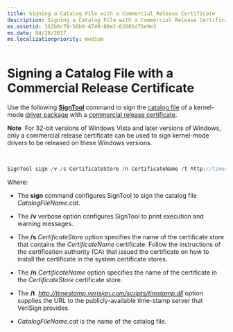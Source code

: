 ```yaml
---
title: Signing a Catalog File with a Commercial Release Certificate
description: Signing a Catalog File with a Commercial Release Certificate
ms.assetid: 362b0c79-50b9-4749-80e2-62601d76e9e3
ms.date: 04/20/2017
ms.localizationpriority: medium
---
```


# Signing a Catalog File with a Commercial Release Certificate


Use the following [**SignTool**](https://msdn.microsoft.com/library/windows/hardware/ff551778) command to sign the [catalog file](catalog-files.md) of a kernel-mode [driver package](driver-packages.md) with a [commercial release certificate](commercial-release-certificate.md).

**Note**  For 32-bit versions of Windows Vista and later versions of Windows, only a commercial release certificate can be used to sign kernel-mode drivers to be released on these Windows versions.

 

```cpp
SignTool sign /v /s CertificateStore /n CertificateName /t http://timestamp.verisign.com/scripts/timstamp.dll CatalogFileName.cat
```

Where:

-   The **sign** command configures SignTool to sign the catalog file *CatalogFileName.cat*.

-   The **/v** verbose option configures SignTool to print execution and warning messages.

-   The **/s** *CertificateStore* option specifies the name of the certificate store that contains the *CertificateName* certificate. Follow the instructions of the certification authority (CA) that issued the certificate on how to install the certificate in the system certificate stores.

-   The **/n** *CertificateName* option specifies the name of the certificate in the *CertificateStore* certificate store.

-   The **/t**  *http://timestamp.verisign.com/scripts/timstamp.dll* option supplies the URL to the publicly-available time-stamp server that VeriSign provides.

-   *CatalogFileName.cat* is the name of the catalog file.

 

 





